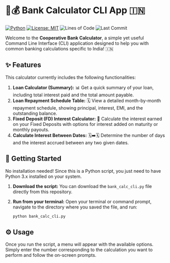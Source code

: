 # 🏦💰 Bank Calculator CLI App 🇮🇳

[![Python](https://img.shields.io/badge/Python-3.x-blue.svg?style=flat-square)](https://www.python.org/)
[![License: MIT](https://img.shields.io/badge/License-MIT-yellow.svg)](https://opensource.org/licenses/MIT)
![Lines of Code](https://img.shields.io/tokei/lines/github/YOUR_GITHUB_USERNAME/YOUR_REPOSITORY_NAME?style=flat-square)
![Last Commit](https://img.shields.io/github/last-commit/YOUR_GITHUB_USERNAME/YOUR_REPOSITORY_NAME?style=flat-square)

Welcome to the **Cooperative Bank Calculator**, a simple yet useful Command Line Interface (CLI) application designed to help you with common banking calculations specific to India! 🇮🇳

## ✨ Features

This calculator currently includes the following functionalities:

1.  **Loan Calculator (Summary):** 📊 Get a quick summary of your loan, including total interest paid and the total amount payable.
2.  **Loan Repayment Schedule Table:** 🗓️ View a detailed month-by-month repayment schedule, showing principal, interest, EMI, and the outstanding balance.
3.  **Fixed Deposit (FD) Interest Calculator:** 💸 Calculate the interest earned on your Fixed Deposits with options for interest added on maturity or monthly payouts.
4.  **Calculate Interest Between Dates:** 🗓️➡️🗓️ Determine the number of days and the interest accrued between any two given dates.

## 🚀 Getting Started

No installation needed! Since this is a Python script, you just need to have Python 3.x installed on your system.

1.  **Download the script:** You can download the `bank_calc_cli.py` file directly from this repository.
2.  **Run from your terminal:** Open your terminal or command prompt, navigate to the directory where you saved the file, and run:

    ```bash
    python bank_calc_cli.py
    ```


## ⚙️ Usage

Once you run the script, a menu will appear with the available options. Simply enter the number corresponding to the calculation you want to perform and follow the on-screen prompts.
